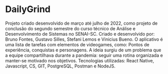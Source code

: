 # DailyGrind

Projeto criado desenvolvido de março até julho de 2022, como projeto de conclusão do segundo semestre do curso técnico de Análise e Desenvolvimento de Sistemas no SENAI-SC. Criado e desenvolvido por: Bruno Fontes, Gustavo Silles, Stefani Lemos e Vinicius Bueno. O aplicativo é uma lista de tarefas com elementos de videogames, como: Pontos de experiência, conquistas e personagens. A ideia surgiu de um problema que a equipe compartilhava durante a pandemia: seguir uma rotina organizada e manter-se motivado nos objetivos. Tecnologias utilizadas: React Native, Javascript, CS, GIT, PostgreSQL, Postman e NodeJS.
